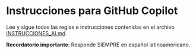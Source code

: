 # Instrucciones para GitHub Copilot

Lee y sigue todas las reglas e instrucciones contenidas en el archivo [INSTRUCCIONES_AI.md](../INSTRUCCIONES_AI.md).

**Recordatorio importante**: Responde SIEMPRE en español latinoamericano.
